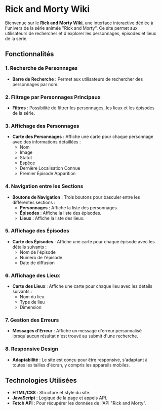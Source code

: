 # Rick and Morty Wiki

Bienvenue sur le **Rick and Morty Wiki**, une interface interactive dédiée à l'univers de la série animée "Rick and Morty". Ce site permet aux utilisateurs de rechercher et d'explorer les personnages, épisodes et lieux de la série.

## Fonctionnalités

### 1. Recherche de Personnages

- **Barre de Recherche** : Permet aux utilisateurs de rechercher des personnages par nom.

### 2. Filtrage par Personnages Principaux

- **Filtres** : Possibilité de filtrer les personnages, les lieux et les épisodes de la série.

### 3. Affichage des Personnages

- **Carte des Personnages** : Affiche une carte pour chaque personnage avec des informations détaillées :
  - Nom
  - Image
  - Statut
  - Espèce
  - Dernière Localisation Connue
  - Premier Épisode Apparition

### 4. Navigation entre les Sections

- **Boutons de Navigation** : Trois boutons pour basculer entre les différentes sections :
  - **Personnages** : Affiche la liste des personnages.
  - **Épisodes** : Affiche la liste des épisodes.
  - **Lieux** : Affiche la liste des lieux.

### 5. Affichage des Épisodes

- **Carte des Épisodes** : Affiche une carte pour chaque épisode avec les détails suivants :
  - Nom de l'épisode
  - Numéro de l'épisode
  - Date de diffusion

### 6. Affichage des Lieux

- **Carte des Lieux** : Affiche une carte pour chaque lieu avec les détails suivants :
  - Nom du lieu
  - Type de lieu
  - Dimension

### 7. Gestion des Erreurs

- **Messages d'Erreur** : Affiche un message d'erreur personnalisé lorsqu'aucun résultat n'est trouvé au submit d'une recherche.

### 8. Responsive Design

- **Adaptabilité** : Le site est conçu pour être responsive, s'adaptant à toutes les tailles d'écran, y compris les appareils mobiles.

## Technologies Utilisées

- **HTML/CSS** : Structure et style du site.
- **JavaScript** : Logique de la page et appels API.
- **Fetch API** : Pour récupérer les données de l'API "Rick and Morty".

